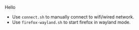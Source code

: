 Hello  
- Use `connect.sh` to manually connect to wifi/wired network.
- Use `firefox-wayland.sh` to start firefox in wayland mode.
